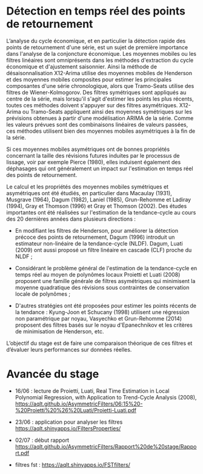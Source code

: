 # Détection en temps réel des points de retournement

L’analyse du cycle économique, et en particulier la détection rapide des points de retournement d'une série, est un sujet de première importance dans l'analyse de la conjoncture économique. Les moyennes mobiles ou les filtres linéaires sont omniprésents dans les méthodes d'extraction du cycle économique et d'ajustement saisonnier. Ainsi la méthode de désaisonnalisation X12-Arima utilise des moyennes mobiles de Henderson et des moyennes mobiles composites pour estimer les principales composantes d'une série chronologique, alors que Tramo-Seats utilise des filtres de Wiener-Kolmogorov. Des filtres symétriques sont appliqués au centre de la série, mais lorsqu'il s'agit d'estimer les points les plus récents, toutes ces méthodes doivent s'appuyer sur des filtres asymétriques. X12-Arima ou Tramo-Seats appliquent ainsi des moyennes symétriques sur les prévisions obtenues à partir d'une modélisation ARIMA de la série. Comme les valeurs prévues sont des combinaisons linéaires de valeurs passées, ces méthodes utilisent bien des moyennes mobiles asymétriques à la fin de la série.

Si ces moyennes mobiles asymétriques ont de bonnes propriétés concernant la taille des révisions futures induites par le processus de lissage, voir par exemple Pierce (1980), elles induisent également des déphasages qui ont généralement un impact sur l'estimation en temps réel des points de retournement.

Le calcul et les propriétés des moyennes mobiles symétriques et asymétriques ont été étudiés, en particulier dans Macaulay (1931), Musgrave (1964), Dagum (1982), Laniel (1985), Grun-Rehomme et Ladiray (1994), Gray et Thomson (1996) et Gray et Thomson (2002). Des études importantes ont été réalisées sur l'estimation de la tendance-cycle au cours des 20 dernières années dans plusieurs directions :

- En modifiant les filtres de Henderson, pour améliorer la détection précoce des points de retournement, Dagum (1996) introduit un estimateur non-linéaire de la tendance-cycle (NLDF). Dagum, Luati (2009) ont aussi proposé un filtre linéaire en cascade (CLF) proche du NLDF ;

- Considérant le problème général de l'estimation de la tendance-cycle en temps réel au moyen de polynômes locaux Proietti et Luati (2008) proposent une famille générale de filtres asymétriques qui minimisent la moyenne quadratique des révisions sous contraintes de conservation locale de polynômes ;

- D'autres stratégies ont été proposées pour estimer les points récents de la tendance : Kyung-Joon et Schucany (1998) utilisent une régression non paramétrique par noyau, Vasyechko et Grun-Rehomme (2014) proposent des filtres basés sur le noyau d'Epanechnikov et les critères de minimisation de Henderson, etc.

L’objectif du stage est de faire une comparaison théorique de ces filtres et d’évaluer leurs performances sur données réelles.

# Avancée du stage

- 16/06 : lecture de Proietti, Luati, Real Time Estimation in Local Polynomial Regression, with Application to Trend-Cycle Analysis (2008), https://aqlt.github.io/AsymmetricFilters/06:15%20-%20Proietti%20%26%20Luati/Proietti-Luati.pdf

- 23/06 : application pour analyser les filtres https://aqlt.shinyapps.io/FiltersProperties/

- 02/07 : début rapport https://aqlt.github.io/AsymmetricFilters/Rapport%20de%20stage/Rapport.pdf

- filtres fst : https://aqlt.shinyapps.io/FSTfilters/
